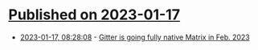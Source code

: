 # [Published on 2023-01-17](index.md)

* [2023-01-17, 08:28:08](https://lobste.rs/s/7kj08n/gitter_is_going_fully_native_matrix_feb) - [Gitter is going fully native Matrix in Feb. 2023](https://blog.gitter.im/2023/01/16/gitter-is-going-fully-native-matrix-in-feb-2023/)

